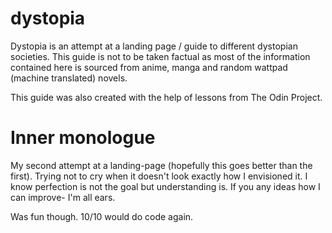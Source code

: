 # dystopia

Dystopia is an attempt at a landing page / guide to different dystopian societies.
This guide is not to be taken factual as most of the information contained here 
is sourced from anime, manga and random wattpad (machine translated) novels.

This guide was also created with the help of lessons from The Odin Project.

# Inner monologue

My second attempt at a landing-page (hopefully this goes better than the first).
Trying not to cry when it doesn't look exactly how I envisioned it.
I know perfection is not the goal but understanding is. If you any ideas how I can improve-
I'm all ears. 

Was fun though. 10/10 would do code again.